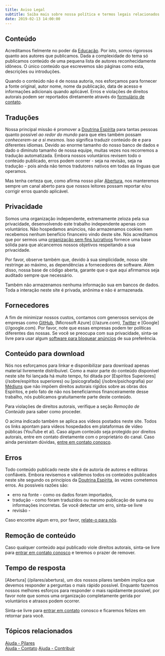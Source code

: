 ```yaml
---
title: Aviso Legal
subtitle: Saiba mais sobre nossa política e termos legais relacionados ao conteúdo exposto neste site.
date: 2019-02-13 14:00:00
---
```


## Conteúdo
Acreditamos fielmente no poder da [Educação](/pilares/educação). Por isto, somos
rigorosos quanto aos autores que publicamos. Dada a complexidade do tema só
publicamos conteúdo de uma pequena lista de autores reconhecidamente idôneos. O único
conteúdo que escrevemos são páginas como esta, descrições ou introduções. 

Quando o conteúdo não é de nossa autoria, nos esforçamos para fornecer a fonte
original, autor nome, nome da publicação, data de acesso e informações
adicionais quando aplicável. Erros e violações de direitos autorais podem
ser reportados diretamente através do [formulário de contato](/contato).

## Traduções
Nossa principal missão é promover a [Doutrina Espírita](/espiritismo) para
tantas pessoas quanto possível _ao redor do mundo_ para que eles também possam
_conhecerem-se a si mesmos_. Isso significa traduzir conteúdo de e para
diferentes idiomas. Devido ao enorme tamanho do nosso banco de dados e dado o
diminuto tamanho de nossa equipe, muitas vezes nos recorremos a tradução
automatizada. Embora nossos voluntários revisem todo o conteúdo publicado,
erros podem ocorrer - seja na revisão, seja na tradução - pois ainda 
não temos tradutores nativos em todas as línguas que operamos.

Mas tenha certeza que, como afirma nosso pilar
[Abertura](/ajuda/pilares/#openness), nos manteremos sempre um canal aberto para
que nossos leitores possam reportar e/ou corrigir erros quando aplicável.

## Privacidade
Somos uma organização independente, extremamente zeloza pela sua privacidade,
desenvolvendo este trabalho independente apenas com voluntários. Não
hospedamos anúncios, não armazenamos cookies nem recebemos nenhum benefício
financeiro vindo deste site. Nós acreditamos que por sermos uma [organização sem fins
lucrativos](/pilares/sem-fins-lucrativos) fornece uma base sólida para que
alcancemos nossos objetivos respeitando a sua privacidade.

Por favor, observe também que, devido à sua simplicidade, nosso site restringe
ao máximo, as dependências a fornecedores de software. Além disso, nossa base
de código aberta, garante que o que aqui afirmamos seja auditado sempre
que necessário.

Também não armazenamos nenhuma informação sua em bancos de dados. Toda a
interação neste site é privada, anônima e não é armazenada.

## Fornecedores
A fim de minimizar nossos custos, contamos com generosos serviços de
empresas como [GitHub](//github.com), [Microsoft Azure] (//azure.com),
[Twitter](//twitter.com) e [Google] (//google.com). Por favor, note que essas
empresas podem ter políticas diferentes das nossas. Se você se preocupa com
sua privacidade, sinta-se livre para usar algum [software para 
bloquear anúncios](https://en.wikipedia.org/wiki/Ad_blocking) de sua
preferência.

## Conteúdo para download
Nós nos esforçamos para linkar e disponibilizar para download apenas material
livremente distribuível. Como a maior parte do conteúdo disponível neste site
foi lançada há muito tempo, foi ditada por [Espíritos
Superiores](/sobre/espíritos superiores) ou [psicografada] (/sobre/psichografia)
por [Médiuns](/sobre/médio) que não impõem direitos autorais rígidos sobre as
obras dos Espíritos, e pelo fato de não nos beneficiarmos financeiramente desse
trabalho, nós publicamos gratuitamente parte deste conteúdo. 

Para violações de direitos autorais, verifique a seção _Remoção de Conteúdo_
para saber como proceder.

O acima indicado também se aplica aos vídeos postados neste site. Todos os links
apontam para vídeos hospedados em plataformas de vídeo públicas (YouTube et al).
Caso algum conteúdo seja protegido por direitos autorais, entre em contato
diretamente com o proprietário do canal. Caso ainda persistam dúvidas,
[entre em contato conosco](/contato).

## Erros
Todo conteúdo publicado neste site é de autoria de autores e editoras confiáveis.
Embora revisemos e validemos todos os conteúdos publicados neste site
segundo os princípios da [Doutrina Espírita](/espiritismo), às vezes cometemos erros.
As possíveis razões são: 
* erro na fonte - como os dados foram importados, 
* tradução - como foram traduzidos ou mesmo publicação de suma ou informações incorretas. Se você detectar um erro, sinta-se livre
* revisão - 

Caso encontre algum erro, por favor, [relate-o para nós](/ajuda/reportar-erro).

## Remoção de conteúdo
Caso qualquer conteúdo aqui publicado viole direitos autorais, sinta-se livre
para [entrar em contato conosco](/contato) e teremos o prazer de remover.

## Tempo de resposta
[Abertura] (/pilares/abertura), um dos nossos pilares também implica que devemos
responder a perguntas o mais rápido possível. Enquanto fazemos nossos melhores
esforços para responder o mais rapidamente possível, por favor note que somos uma
organização completamente gerida por voluntários e atrasos podem ocorrer. 

Sinta-se livre para [entrar em contato](/help/contact-us) conosco e ficaremos
felizes em retornar para você.

## Tópicos relacionados
[Ajuda - Pilares](/ajuda/pilares)  
[Ajuda - Contato](/help/contact-us) 
[Ajuda - Contribuir](/contribuir)  
